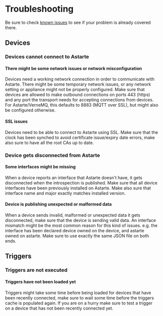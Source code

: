 <!--
Copyright 2018-2021 SECO Mind Srl

SPDX-License-Identifier: Apache-2.0
-->

# Troubleshooting

Be sure to check [known issues](095-known_issues.html) to see if your problem is already covered
there.

## Devices

### Devices cannot connect to Astarte

#### There might be some network issues or network misconfiguration

Devices need a working network connection in order to communicate with Astarte. There might be some temporary network issues, or any network setting or appliance might not be properly configured. Make sure that devices are allowed to make outbound connections on ports 443 (https) and any port the transport needs for accepting connections from devices. For Astarte/VerneMQ, this defaults to 8883 (MQTT over SSL), but might also be configured otherwise.

#### SSL issues

Devices need to be able to connect to Astarte using SSL. Make sure that the clock has been synched to avoid certificate issue/expiry date errors, make also sure to have all the root CAs up to date.

### Device gets disconnected from Astarte

#### Some interfaces might be missing

When a device reports an interface that Astarte doesn't have, it gets disconnected when the introspection is published. Make sure that all device interfaces have been previously installed on Astarte. Make also sure that interface name and major exactly matches installed version.

#### Device is publishing unexpected or malformed data

When a device sends invalid, malformed or unexpected data it gets disconnected, make sure that the device is sending valid data. An interface mismatch might be the most common reason for this kind of issues. e.g. the interface has been declared device owned on the device, and astarte owned on astarte. Make sure to use exactly the same JSON file on both ends.

## Triggers

### Triggers are not executed

#### Triggers have not been loaded yet

Triggers might take some time before being loaded for devices that have been recently connected, make sure to wait some time before the triggers cache is populated again.
If you are on a hurry make sure to test a trigger on a device that has not been recently connected yet.
